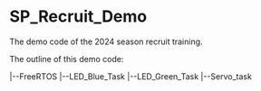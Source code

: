 # SP_Recruit_Demo
The demo code of the 2024 season recruit training.

The outline of this demo code:

|--FreeRTOS
      |--LED_Blue_Task
      |--LED_Green_Task
      |--Servo_task


